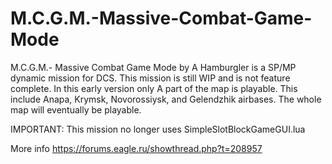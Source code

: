 # M.C.G.M.-Massive-Combat-Game-Mode
M.C.G.M.- Massive Combat Game Mode by A Hamburgler is a SP/MP dynamic mission for DCS.
This mission is still WIP and is not feature complete. In this early version only A part of the map is playable. This include Anapa, Krymsk, Novorossiysk, and Gelendzhik airbases. The whole map will eventually be playable.  

IMPORTANT: This mission no longer uses SimpleSlotBlockGameGUI.lua

More info https://forums.eagle.ru/showthread.php?t=208957
